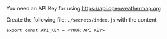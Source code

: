 You need an API Key for using https://api.openweathermap.org

Create the following file: `./secrets/index.js` with the content:

`export const API_KEY = <YOUR API KEY>`